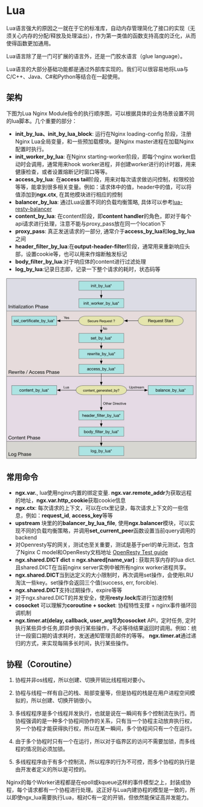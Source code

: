 # Lua

Lua语言强大的原因之一就在于它的标准库，自动内存管理简化了接口的实现（无须关心内存的分配/释放及处理溢出），作为第一类值的函数支持高度的泛化，从而使得函数更加通用。

Lua语言除了是一门可扩展的语言外，还是一门胶水语言（glue language）。

Lua语言的大部分基础功能都是通过外部库实现的。我们可以很容易地将Lua与C/C++、Java、C#和Python等结合在一起使用。



## 架构

下图为Lua Nginx Module指令的执行顺序图，可以根据具体的业务场景设置不同的lua脚本。几个重要的部分：

- **init_by_lua、init_by_lua_block**: 运行在Nginx loading-config 阶段，注册Nginx Lua全局变量，和一些预加载模块。是Nginx master进程在加载Nginx配置时执行。
- **init_worker_by_lua**: 在Nginx starting-worker阶段，即每个nginx worker启动时会调用，通常用来hook worker进程，并创建worker进行的计时器，用来健康检查，或者设置熔断记时窗口等等。
- **access_by_lua**: 在**access tail**阶段，用来对每次请求做访问控制，权限校验等等，能拿到很多相关变量。例如：请求体中的值，header中的值，可以将值添加到**ngx.ctx**, 在其他模块进行相应的控制
- **balancer_by_lua**: 通过Lua设置不同的负载均衡策略, 具体可以参考[lua-resty-balancer](https://github.com/openresty/lua-resty-balancer)
- **content_by_lua**: 在content阶段，即**content handler**的角色，即对于每个api请求进行处理，注意不能与proxy_pass放在同一个location下
- **proxy_pass**: 真正发送请求的一部分, 通常介于**access_by_lua**和**log_by_lua**之间
- **header_filter_by_lua**:在**output-header-filter**阶段，通常用来重新响应头部，设置cookie等，也可以用来作熔断触发标记
- **body_filter_by_lua**:对于响应体的content进行过滤处理
- **log_by_lua**:记录日志即，记录一下整个请求的耗时，状态码等



![](images/01-A.png)



## 常用命令

- **ngx.var.<arg>**, lua使用nginx内置的绑定变量. **ngx.var.remote_addr**为获取远程的地址，**ngx.var.http_cookie**获取cookie信息
- **ngx.ctx**: 每次请求的上下文，可以在ctx里记录，每次请求上下文的一些信息，例如：**request_id**, **access_key**等等
- **upstream** 块里的的**balancer_by_lua_file**, 使用**ngx.balancer**模块，可以实现不同的负载均衡策略，并调用**set_current_peer**函数设置当前query调用的backend
- 对Openresty写的网关，测试也至关重要，测试是基于perl的单元测试，包含了Nginx C model和OpenResty文档地址 [OpenResty Test guide](https://openresty.gitbooks.io/programming-openresty/content/)
- **ngx.shared.DICT dict = ngx.shared[name_var]** : 获取共享内存的lua dict. 且shared.DICT在当前nginx server实例中被所有nginx worker进程共享。
- **ngx.shared.DICT**当到达定义的大小限制时，再次调用set操作，会使用LRU淘汰一些key。set操作会返回三个值(success, err, forcible).
- **ngx.shared.DICT**支持过期操作，expire等等
- 对于ngx.shared.DICT的并发安全，使用**resty.lock**库进行加速控制
- **cosocket** 可以理解为**coroutine + socket**: 协程特性支撑 + nginx事件循环回调机制
- **ngx.timer.at(delay, callback, user_arg1)**为**cosocket** API，定时任务, 定时执行某些异步任务,即异步执行某些操作，不必等待结果返回时调用。例如：统计一段窗口期的请求耗时，发送通知管理员邮件的等等。 **ngx.timer.at**通过递归的方式，来实现每隔多长时间，执行某些操作。



## 协程（Coroutine）

1. 协程并非os线程，所以创建、切换开销比线程相对要小。 

2. 协程与线程一样有自己的栈、局部变量等，但是协程的栈是在用户进程空间模拟的，所以创建、切换开销很小。

3. 多线程程序是多个线程并发执行，也就是说在一瞬间有多个控制流在执行。而协程强调的是一种多个协程间协作的关系，只有当一个协程主动放弃执行权，另一个协程才能获得执行权，所以在某一瞬间，多个协程间只有一个在运行。 

4. 由于多个协程时只有一个在运行，所以对于临界区的访问不需要加锁，而多线程的情况则必须加锁。 

5. 多线程程序由于有多个控制流，所以程序的行为不可控，而多个协程的执行是由开发者定义的所以是可控的。 

Nginx的每个Worker进程都是在epoll或kqueue这样的事件模型之上，封装成协程，每个请求都有一个协程进行处理。这正好与Lua内建协程的模型是一致的，所以即使ngx_lua需要执行Lua，相对C有一定的开销，但依然能保证高并发能力。


































